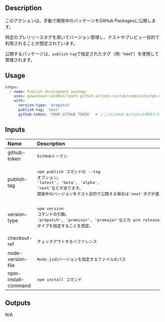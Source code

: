 

<!-- actdocs start -->

## Description

このアクションは、手動で開発中のパッケージをGitHub Packagesに公開します。

特定のプレリリースタグを用いてバージョン管理し、テストやプレビュー目的で利用されることが想定されています。

公開するパッケージは、`publish-tag`で指定されたタグ（例: 'next'）を使用して管理されます。

## Usage

```yaml
steps:
  - name: Publish development package
    uses: gawaooooo-sandbox/learn-github-actions-custom/composite/npm-manual-publish@v0 # This is the version of the action
    with:
      version-type: 'prepatch'
      publish-tag: 'next'
      github-token: 'YOUR_GITHUB_TOKEN'  # ここにGitHub Actionsが提供するデフォルトのトークンを指定
```

## Inputs

| Name | Description | Default | Required |
| :--- | :---------- | :------ | :------: |
| github-token | <pre>GitHubトークン</pre> | n/a | yes |
| publish-tag | <pre>npm publish コマンドの --tag オプション。<br>'latest', 'beta', 'alpha', 'next'などがあります。<br>開発中のバージョンをテスト目的で公開する場合は'next'タグが適しています。</pre> | n/a | yes |
| version-type | <pre>npm version コマンドの引数。<br>'prepatch', 'preminor', 'premajor'などの pre release タイプを指定することを想定。</pre> | n/a | yes |
| checkout-ref | <pre>チェックアウトするリファレンス</pre> | `${{ github.head_ref || github.ref }}` | no |
| node-version-file | <pre>Node.jsのバージョンを指定するファイルのパス</pre> | `.nvmrc` | no |
| npm-install-command | <pre>npm install コマンド</pre> | `ci` | no |

## Outputs

N/A

<!-- actdocs end -->


